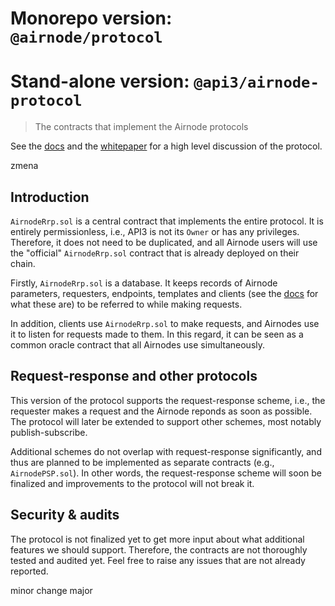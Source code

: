 # Monorepo version: `@airnode/protocol`
# Stand-alone version: `@api3/airnode-protocol`

> The contracts that implement the Airnode protocols

See the [docs](https://github.com/api3dao/api3-docs) and the [whitepaper](https://github.com/api3dao/api3-whitepaper) for a high level discussion of the protocol.

zmena

## Introduction

`AirnodeRrp.sol` is a central contract that implements the entire protocol.
It is entirely permissionless, i.e., API3 is not its `Owner` or has any privileges.
Therefore, it does not need to be duplicated, and all Airnode users will use the "official" `AirnodeRrp.sol` contract that is already deployed on their chain.

Firstly, `AirnodeRrp.sol` is a database.
It keeps records of Airnode parameters, requesters, endpoints, templates and clients (see the [docs](https://github.com/api3dao/api3-docs) for what these are) to be referred to while making requests.

In addition, clients use `AirnodeRrp.sol` to make requests, and Airnodes use it to listen for requests made to them.
In this regard, it can be seen as a common oracle contract that all Airnodes use simultaneously.

## Request-response and other protocols

This version of the protocol supports the request-response scheme, i.e., the requester makes a request and the Airnode reponds as soon as possible.
The protocol will later be extended to support other schemes, most notably publish-subscribe.

Additional schemes do not overlap with request-response significantly, and thus are planned to be implemented as separate contracts (e.g., `AirnodePSP.sol`).
In other words, the request-response scheme will soon be finalized and improvements to the protocol will not break it.

## Security & audits

The protocol is not finalized yet to get more input about what additional features we should support.
Therefore, the contracts are not thoroughly tested and audited yet.
Feel free to raise any issues that are not already reported.

minor change
major
